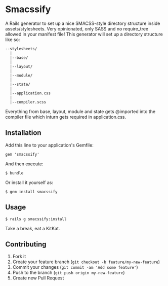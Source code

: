 # Smacssify

A Rails generator to set up a nice SMACSS-style directory structure inside assets/stylesheets. Very opinionated, only SASS and no require_tree allowed in your manifest file! This generator will set up a directory structure like so:

    --stylesheets/
      |
      |--base/
      |
      |--layout/
      |
      |--module/
      |
      |--state/
      |
      |--application.css
      |
      |--compiler.scss

Everything from base, layout, module and state gets @imported into the compiler file which inturn gets required in application.css.

## Installation

Add this line to your application's Gemfile:

    gem 'smacssify'

And then execute:

    $ bundle

Or install it yourself as:

    $ gem install smacssify

## Usage

    $ rails g smacssify:install

Take a break, eat a KitKat.

## Contributing

1. Fork it
2. Create your feature branch (`git checkout -b feature/my-new-feature`)
3. Commit your changes (`git commit -am 'Add some feature'`)
4. Push to the branch (`git push origin my-new-feature`)
5. Create new Pull Request
